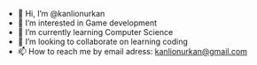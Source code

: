 - 👋 Hi, I’m @kanlionurkan
- 👀 I’m interested in Game development
- 🌱 I’m currently learning Computer Science
- 💞️ I’m looking to collaborate on learning coding
- 📫 How to reach me by email adress: kanlionurkan@gmail.com

<!---
kanlionurkan/kanlionurkan is a ✨ special ✨ repository because its `README.md` (this file) appears on your GitHub profile.
You can click the Preview link to take a look at your changes.
--->
